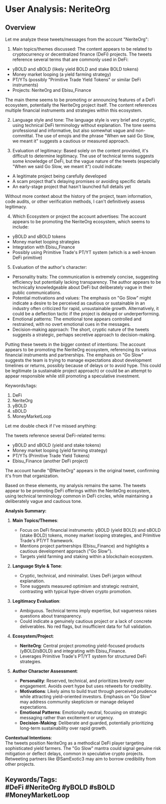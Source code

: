 # User Analysis: NeriteOrg

## Overview

<think>
Let me analyze these tweets/messages from the account "NeriteOrg":

1. Main topics/themes discussed:
The content appears to be related to cryptocurrency or decentralized finance (DeFi) projects. The tweets reference several terms that are commonly used in DeFi:
- yBOLD and sBOLD (likely yield BOLD and stake BOLD tokens)
- Money market looping (a yield farming strategy)
- PT/YTs (possibly "Primitive Trade Yield Tokens" or similar DeFi instruments)
- Projects: NeriteOrg and Ebisu_Finance

The main theme seems to be promoting or announcing features of a DeFi ecosystem, potentially the NeriteOrg project itself. The content references multiple financial instruments and strategies within this ecosystem.

2. Language style and tone:
The language style is very brief and cryptic, using technical DeFi terminology without explanation. The tone seems professional and informative, but also somewhat vague and non-committal. The use of emojis and the phrase "When we said Go Slow, we meant it" suggests a cautious or measured approach.

3. Evaluation of legitimacy:
Based solely on the content provided, it's difficult to determine legitimacy. The use of technical terms suggests some knowledge of DeFi, but the vague nature of the tweets (especially "When we said Go Slow, we meant it") could indicate:
- A legitimate project being carefully developed
- A scam project that's delaying promises or avoiding specific details
- An early-stage project that hasn't launched full details yet

Without more context about the history of the project, team information, code audits, or other verification methods, I can't definitively assess legitimacy.

4. Which Ecosystem or project the account advertises:
The account appears to be promoting the NeriteOrg ecosystem, which seems to include:
- yBOLD and sBOLD tokens
- Money market looping strategies
- Integration with Ebisu_Finance
- Possibly using Primitive Trade's PT/YT system (which is a well-known DeFi primitive)

5. Evaluation of the author's character:
- Personality traits: The communication is extremely concise, suggesting efficiency but potentially lacking transparency. The author appears to be technically knowledgeable about DeFi but deliberately vague in their public communications.
- Potential motivations and values: The emphasis on "Go Slow" might indicate a desire to be perceived as cautious or sustainable in an industry often criticized for rapid, unsustainable growth. Alternatively, it could be a deflection tactic if the project is delayed or underperforming.
- Emotional patterns: The emotional tone appears controlled and restrained, with no overt emotional cues in the messages.
- Decision-making approach: The short, cryptic nature of the tweets suggests a strategic, perhaps secretive approach to decision-making.

Putting these tweets in the bigger context of intentions: The account appears to be promoting the NeriteOrg ecosystem, referencing its various financial instruments and partnerships. The emphasis on "Go Slow" suggests the team is trying to manage expectations about development timelines or returns, possibly because of delays or to avoid hype. This could be legitimate (a sustainable project approach) or could be an attempt to appear responsible while still promoting a speculative investment.

Keywords/tags:
1. DeFi
2. NeriteOrg
3. yBOLD
4. sBOLD
5. MoneyMarketLoop

Let me double check if I've missed anything:

The tweets reference several DeFi-related terms:
- yBOLD and sBOLD (yield and stake tokens)
- Money market looping (yield farming strategy)
- PT/YTs (Primitive Trade Yield Tokens)
- Ebisu_Finance (another DeFi project)

The account handle "@NeriteOrg" appears in the original tweet, confirming it's from that organization.

Based on these elements, my analysis remains the same. The tweets appear to be promoting DeFi offerings within the NeriteOrg ecosystem, using technical terminology common in DeFi circles, while maintaining a deliberately vague and cautious tone.
</think>

**Analysis Summary:**

1. **Main Topics/Themes**:  
   - Focus on DeFi financial instruments: yBOLD (yield BOLD) and sBOLD (stake BOLD) tokens, money market looping strategies, and Primitive Trade's PT/YT framework.  
   - Mentions project partnerships (Ebisu_Finance) and highlights a cautious development approach ("Go Slow").  
   - Targets yield farming and staking within a blockchain ecosystem.

2. **Language Style & Tone**:  
   - Cryptic, technical, and minimalist. Uses DeFi jargon without explanation.  
   - Tone suggests measured optimism and strategic restraint, contrasting with typical hype-driven crypto promotion.

3. **Legitimacy Evaluation**:  
   - Ambiguous. Technical terms imply expertise, but vagueness raises questions about transparency.  
   - Could indicate a genuinely cautious project or a lack of concrete deliverables. No red flags, but insufficient data for full validation.

4. **Ecosystem/Project**:  
   - **NeriteOrg**: Central project promoting yield-focused products (yBOLD/sBOLD) and integrating with Ebisu_Finance.  
   - Leverages Primitive Trade's PT/YT system for structured DeFi strategies.

5. **Author Character Assessment**:  
   - **Personality**: Reserved, technical, and prioritizes brevity over engagement. Avoids overt hype but uses retweets for credibility.  
   - **Motivations**: Likely aims to build trust through perceived prudence while attracting yield-oriented investors. Emphasis on "Go Slow" may address community skepticism or manage delayed expectations.  
   - **Emotional Patterns**: Emotionally neutral, focusing on strategic messaging rather than excitement or urgency.  
   - **Decision-Making**: Deliberate and guarded, potentially prioritizing long-term sustainability over rapid growth.  

**Contextual Intentions**:  
The tweets position NeriteOrg as a methodical DeFi player targeting sophisticated yield farmers. The "Go Slow" mantra could signal genuine risk mitigation or deflect delays, common in speculative crypto projects. Retweeting partners like @SamExotic3 may aim to borrow credibility from other projects.

**Keywords/Tags**:  
#DeFi #NeriteOrg #yBOLD #sBOLD #MoneyMarketLoop
---
